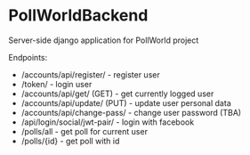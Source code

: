 # PollWorldBackend
Server-side django application for PollWorld project

Endpoints:
  - /accounts/api/register/ - register user
  - /token/ - login user
  - /accounts/api/get/ (GET) - get currently logged user
  - /accounts/api/update/ (PUT) - update user personal data
  - /accounts/api/change-pass/ - change user password (TBA)
  - /api/login/social/jwt-pair/ - login with facebook
  - /polls/all - get poll for current user
  - /polls/{id} - get poll with id

